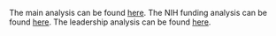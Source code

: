 The main analysis can be found [here](https://github.com/tsathe/asc-abstract-proj/blob/main/main_analysis.ipynb).
The NIH funding analysis can be found [here](https://github.com/tsathe/asc-abstract-proj/blob/main/abstracts_vs_nih_funding.ipynb).
The leadership analysis can be found [here](https://github.com/tsathe/asc-abstract-proj/blob/main/abstracts_vs_leadership.ipynb).
